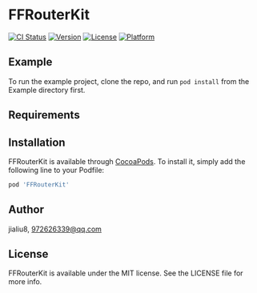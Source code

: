 # FFRouterKit

[![CI Status](https://img.shields.io/travis/jialiu8/FFRouterKit.svg?style=flat)](https://travis-ci.org/jialiu8/FFRouterKit)
[![Version](https://img.shields.io/cocoapods/v/FFRouterKit.svg?style=flat)](https://cocoapods.org/pods/FFRouterKit)
[![License](https://img.shields.io/cocoapods/l/FFRouterKit.svg?style=flat)](https://cocoapods.org/pods/FFRouterKit)
[![Platform](https://img.shields.io/cocoapods/p/FFRouterKit.svg?style=flat)](https://cocoapods.org/pods/FFRouterKit)

## Example

To run the example project, clone the repo, and run `pod install` from the Example directory first.

## Requirements

## Installation

FFRouterKit is available through [CocoaPods](https://cocoapods.org). To install
it, simply add the following line to your Podfile:

```ruby
pod 'FFRouterKit'
```

## Author

jialiu8, 972626339@qq.com

## License

FFRouterKit is available under the MIT license. See the LICENSE file for more info.
